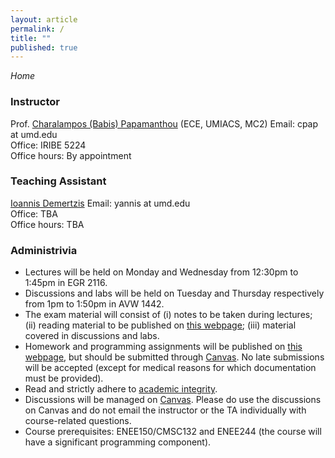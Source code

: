```yaml
---
layout: article
permalink: /
title: ""
published: true
---
```


*Home*

### Instructor
Prof. [Charalampos (Babis) Papamanthou](http://www.ece.umd.edu/~cpap)  (ECE, UMIACS, MC2)
Email: cpap at umd.edu  
Office: IRIBE 5224  
Office hours: By appointment

### Teaching Assistant

[Ioannis Demertzis](http://www.idemertzis.com/) 
Email: yannis at umd.edu      
Office: TBA  
Office hours: TBA


### Administrivia

*	Lectures will be held on Monday and Wednesday from 12:30pm to 1:45pm in EGR 2116.
* Discussions and labs will be held on Tuesday and Thursday respectively from 1pm to 1:50pm in AVW 1442.
*	The exam material will consist of (i) notes to be taken during lectures; (ii) reading material to be published on [this webpage](http://enee351.github.io/lectures/); (iii) material covered in discussions and labs. 
*	Homework and programming assignments will be published on [this webpage](http://enee351.github.io/homeworks/), but should be submitted through [Canvas](https://umd.instructure.com/login). No late submissions will be accepted (except for medical reasons for which documentation must be provided).
*	Read and strictly adhere to [academic integrity](http://www.faculty.umd.edu/teach/integrity.html). 
*	Discussions will be managed on [Canvas](https://umd.instructure.com/login). Please do use the discussions on Canvas and do not email the instructor or the TA individually with course-related questions.
*	Course prerequisites: ENEE150/CMSC132 and ENEE244 (the course will have a significant programming component).
